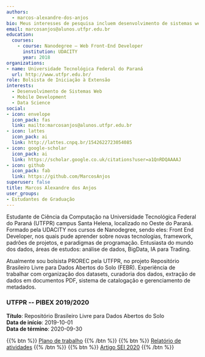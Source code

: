 ```yaml
---
authors:
  - marcos-alexandre-dos-anjos
bio: Meus interesses de pesquisa incluem desenvolvimento de sistemas web e data science
email: marcosanjos@alunos.utfpr.edu.br
education:
  courses:
    - course: Nanodegree – Web Front-End Developer
      institution: UDACITY
      year: 2018
organizations:
- name: Universidade Tecnológica Federal do Paraná
  url: http://www.utfpr.edu.br/
role: Bolsista de Iniciação à Extensão
interests:
  - Desenvolvimento de Sistemas Web
  - Mobile Development
  - Data Science
social:
- icon: envelope
  icon_pack: fas
  link: mailto:marcosanjos@alunos.utfpr.edu.br
- icon: lattes
  icon_pack: ai
  link: http://lattes.cnpq.br/1542622723054085
- icon: google-scholar
  icon_pack: ai
  link: https://scholar.google.co.uk/citations?user=a1QnRDQAAAAJ
- icon: github
  icon_pack: fab
  link: https://github.com/MarcosAnjos
superuser: false
title: Marcos Alexandre dos Anjos
user_groups:
- Estudantes de Graduação
---
```


Estudante de Ciência da Computação na Universidade Tecnológica Federal do Paraná (UTFPR) campus Santa Helena, localizado no Oeste do Paraná. Formado pela UDACITY nos cursos de Nanodegree, sendo eles: Front End Developer, nos quais pude aprender sobre novas tecnologias, framework, padrões de projetos, e paradigmas de programação. Entusiasta do mundo dos dados, áreas de estudos: análise de dados, BigData, IA para Trading.

Atualmente sou bolsista PROREC pela UTFPR, no projeto Repositório Brasileiro Livre para Dados Abertos do Solo (FEBR). Experiência de trabalhar com organização dos datasets, curadoria dos dados, extração de dados em documentos PDF, sistema de catalogação e gerenciamento de metadados.

### UTFPR -- PIBEX 2019/2020

__Título__: Repositório Brasileiro Livre para Dados Abertos do Solo<br>
__Data de início__: 2019-10-01<br>
__Data de término__: 2020-09-30

{{% btn %}}
  [Plano de trabalho](https://drive.google.com/file/d/1iGhBVZcmpsL1CeLwxA5FwYFzvYj0q4D0)
{{% /btn %}}
{{% btn %}}
  [Relatório de atividades](https://docs.google.com/document/d/1b9eves6zX1DPj025eALVS-6pmVqZxlIqf3OW2qST0L4/)
{{% /btn %}}
{{% btn %}}
  [Artigo SEI 2020](https://docs.google.com/document/d/1Shk9t2zDM1RQT9VcOBenaicATSf_30Ov_LCRg-1i55g/)
{{% /btn %}}